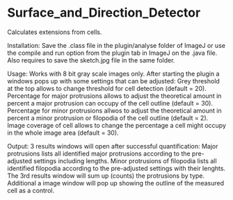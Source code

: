 # Surface_and_Direction_Detector
Calculates extensions from cells.

Installation: Save the .class file in the plugin/analyse folder of ImageJ or use the compile and run option from the plugin tab in ImageJ on the .java file. Also requires to save the sketch.jpg file in the same folder.

Usage:
Works with 8 bit gray scale images only.
After starting the plugin a windows pops up with some settings that can be adjusted:
Grey threshold at the top allows to change threshold for cell detection (default = 20).
Percentage for major protrusions allows to adjust the theoretical amount in percent a major protrusion can occupy of the cell outline (default = 30).
Percentage for minor protrusions allwos to adjust the theoretical amount in percent a minor protrusion or filopodia of the cell outline (default = 2).
Image coverage of cell allows to change the percentage a cell might occupy in the whole image area (default = 30).

Output:
3 results windows will open after successful quantification: Major protrusions lists all identified major protrusions according to the pre-adjusted settings including lengths. Minor protrusions of filopodia lists all identified filopodia according to the pre-adjusted settings with their lenghts. The 3rd results window will sum up (counts) the protrusions by type.
Additional a image window will pop up showing the outline of the measured cell as a control.
